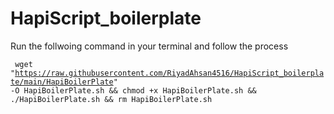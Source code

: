 # HapiScript_boilerplate
Run the follwoing command in your terminal and follow the process

<code> wget "https://raw.githubusercontent.com/RiyadAhsan4516/HapiScript_boilerplate/main/HapiBoilerPlate" -O HapiBoilerPlate.sh && chmod +x HapiBoilerPlate.sh && ./HapiBoilerPlate.sh && rm HapiBoilerPlate.sh </code>
